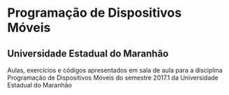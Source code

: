 # Programação de Dispositivos Móveis
## Universidade Estadual do Maranhão

Aulas, exercícios e códigos apresentados em sala de aula para a disciplina Programação de Dispositivos Móveis do semestre 2017.1 da Universidade Estadual do Maranhão
